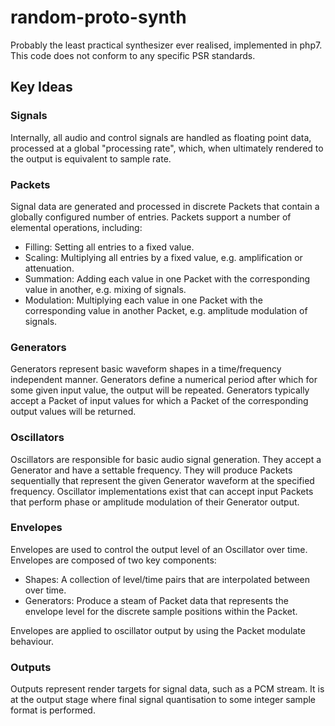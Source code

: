 # random-proto-synth

Probably the least practical synthesizer ever realised, implemented in php7.
This code does not conform to any specific PSR standards.

## Key Ideas

### Signals
Internally, all audio and control signals are handled as floating point data, processed at a global "processing rate", which, when ultimately rendered to the output is equivalent to sample rate.

### Packets
Signal data are generated and processed in discrete Packets that contain a globally configured number of entries. Packets support a number of elemental operations, including:
- Filling: Setting all entries to a fixed value.
- Scaling: Multiplying all entries by a fixed value, e.g. amplification or attenuation.
- Summation: Adding each value in one Packet with the corresponding value in another, e.g. mixing of signals.
- Modulation: Multiplying each value in one Packet with the corresponding value in another Packet, e.g. amplitude modulation of signals.

### Generators
Generators represent basic waveform shapes in a time/frequency independent manner. Generators define a numerical period after which for some given input value, the output will be repeated. Generators typically accept a Packet of input values for which a Packet of the corresponding output values will be returned.

### Oscillators
Oscillators are responsible for basic audio signal generation. They accept a Generator and have a settable frequency. They will produce Packets sequentially that represent the given Generator waveform at the specified frequency. Oscillator implementations exist that can accept input Packets that perform phase or amplitude modulation of their Generator output.

### Envelopes
Envelopes are used to control the output level of an Oscillator over time. Envelopes are composed of two key components:
- Shapes: A collection of level/time pairs that are interpolated between over time.
- Generators: Produce a steam of Packet data that represents the envelope level for the discrete sample positions within the Packet.

Envelopes are applied to oscillator output by using the Packet modulate behaviour.

### Outputs
Outputs represent render targets for signal data, such as a PCM stream. It is at the output stage where final signal quantisation to some integer sample format is performed.
